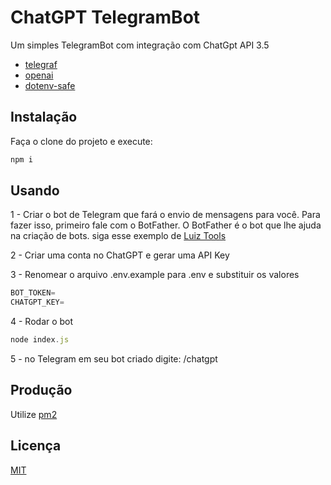 # ChatGPT TelegramBot

Um simples TelegramBot com integração com ChatGpt API 3.5

- [telegraf](https://www.npmjs.com/package/telegraf)
- [openai](https://www.npmjs.com/package/openai)
- [dotenv-safe](https://www.npmjs.com/package/dotenv-safe)

## Instalação

Faça o clone do projeto e execute:

```bash
npm i
```

## Usando

1 - Criar o bot de Telegram que fará o envio de mensagens para você. Para fazer isso, primeiro fale com o BotFather. O BotFather é o bot que lhe ajuda na criação de bots. siga esse exemplo de [Luiz Tools](https://www.luiztools.com.br/post/como-enviar-mensagens-de-telegram-em-node-js-via-telegraf/)

2 - Criar uma conta no ChatGPT e gerar uma API Key

3 - Renomear o arquivo .env.example para .env e substituir os valores

```javascript
BOT_TOKEN=
CHATGPT_KEY=
```

4 - Rodar o bot
```javascript
node index.js
```

5 - no Telegram em seu bot criado digite: /chatgpt <SUA PERGUNTA>


## Produção
Utilize [pm2](https://pm2.keymetrics.io/)

## Licença

[MIT](https://choosealicense.com/licenses/mit/)